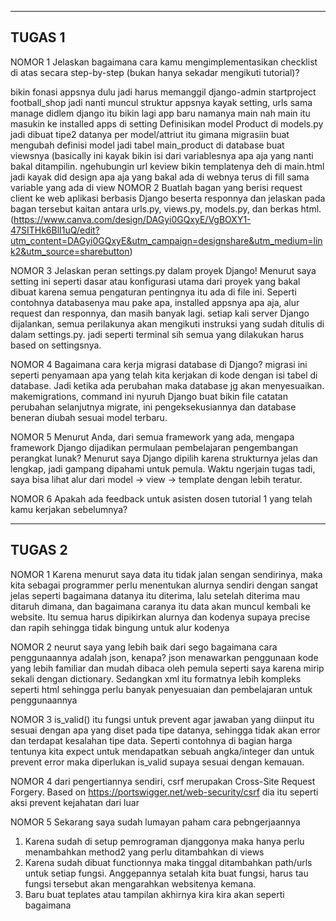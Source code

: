-----------------------------------------------------------------------------------------------------------------
TUGAS 1
-----------------------------------------------------------------------------------------------------------------
NOMOR 1 Jelaskan bagaimana cara kamu mengimplementasikan checklist di atas secara step-by-step (bukan hanya sekadar mengikuti tutorial)?

bikin fonasi appsnya dulu jadi harus memanggil django-admin startproject football_shop jadi nanti muncul struktur appsnya kayak setting, urls sama manage
didlem django itu bikin lagi app baru namanya main
nah main itu masukin ke installed apps di setting
Definisikan model Product di models.py jadi dibuat tipe2 datanya per model/attriut itu gimana
migrasiin buat mengubah definisi model jadi tabel main_product di database
buat viewsnya (basically ini kayak bikin isi dari variablesnya apa aja yang nanti bakal ditampilin.
ngehubungin url keview
bikin templatenya deh di main.html jadi kayak did design apa aja yang bakal ada di webnya terus di fill sama variable yang ada di view
NOMOR 2 Buatlah bagan yang berisi request client ke web aplikasi berbasis Django beserta responnya dan jelaskan pada bagan tersebut kaitan antara urls.py, views.py, models.py, dan berkas html. (https://www.canva.com/design/DAGyi0GQxyE/VgBOXY1-47SITHk6BlI1uQ/edit?utm_content=DAGyi0GQxyE&utm_campaign=designshare&utm_medium=link2&utm_source=sharebutton)

NOMOR 3 Jelaskan peran settings.py dalam proyek Django! Menurut saya setting ini seperti dasar atau konfigurasi utama dari proyek yang bakal dibuat karena semua pengaturan pentingnya itu ada di file ini. Seperti contohnya databasenya mau pake apa, installed appsnya apa aja, alur request dan responnya, dan masih banyak lagi. setiap kali server Django dijalankan, semua perilakunya akan mengikuti instruksi yang sudah ditulis di dalam settings.py. jadi seperti terminal sih semua yang dilakukan harus based on settingsnya.

NOMOR 4 Bagaimana cara kerja migrasi database di Django? migrasi ini seperti penyamaan apa yang telah kita kerjakan di kode dengan isi tabel di database. Jadi ketika ada perubahan maka database jg akan menyesuaikan. makemigrations, command ini nyuruh Django buat bikin file catatan perubahan selanjutnya migrate, ini pengeksekusiannya dan database beneran diubah sesuai model terbaru.

NOMOR 5 Menurut Anda, dari semua framework yang ada, mengapa framework Django dijadikan permulaan pembelajaran pengembangan perangkat lunak? Menurut saya Django dipilih karena strukturnya jelas dan lengkap, jadi gampang dipahami untuk pemula. Waktu ngerjain tugas tadi, saya bisa lihat alur dari model → view → template dengan lebih teratur.

NOMOR 6 Apakah ada feedback untuk asisten dosen tutorial 1 yang telah kamu kerjakan sebelumnya?

------------------------------------------------------------------------------------------------------------------
TUGAS 2
------------------------------------------------------------------------------------------------------------------
NOMOR 1
Karena menurut saya data itu tidak jalan sengan sendirinya, maka kita sebagai programmer perlu menentukan alurnya sendiri dengan sangat jelas seperti bagaimana datanya itu diterima, lalu setelah diterima mau ditaruh dimana, dan bagaimana caranya itu data akan muncul kembali ke website. Itu semua harus dipikirkan alurnya dan kodenya supaya precise dan rapih sehingga tidak bingung untuk alur kodenya

NOMOR 2
neurut saya yang lebih baik dari sego bagaimana cara penggunaannya adalah json, kenapa? json menawarkan penggunaan kode yang lebih familiar dan mudah dibaca oleh pemula seperti saya karena mirip sekali dengan dictionary. Sedangkan xml itu formatnya lebih kompleks seperti html sehingga perlu banyak penyesuaian dan pembelajaran untuk penggunaannya

NOMOR 3
is_valid() itu fungsi untuk prevent agar jawaban yang diinput itu sesuai dengan apa yang diset pada tipe datanya, sehingga tidak akan error dan terdapat kesalahan tipe data. Seperti contohnya di bagian harga tentunya kita expect untuk mendapatkan sebuah angka/integer dan untuk prevent error maka diperlukan is_valid supaya sesuai dengan kemauan.

NOMOR 4
dari pengertiannya sendiri, csrf merupakan Cross-Site Request Forgery. Based on https://portswigger.net/web-security/csrf dia itu seperti aksi prevent kejahatan dari luar

NOMOR 5
Sekarang saya sudah lumayan paham cara pebngerjaannya
1. Karena sudah di setup pemrograman djanggonya maka hanya perlu menambahkan method2 yang perlu ditambahkan di views
2. Karena sudah dibuat functionnya maka tinggal ditambahkan path/urls untuk setiap fungsi. Anggepannya setalah kita buat fungsi, harus tau fungsi tersebut akan mengarahkan websitenya kemana.
3. Baru buat teplates atau tampilan akhirnya kira kira akan seperti bagaimana

